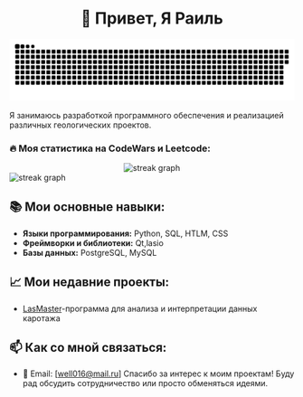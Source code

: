 <h1 align="center">👋 Привет, Я Раиль </h1>

<p align="center">
 <img width="600" src="assets/github-snake.svg" alt="snake"/>
</p>
Я занимаюсь разработкой программного обеспечения и реализацией различных геологических проектов.
<h3 align="left">🔥   Моя статистика на СodeWars и Leetcode:</h3>
<div align="center">
  <img src="https://www.codewars.com/users/well016/badges/small" height="150" alt="streak graph"  />
</div>
<div align="left">
  <img src="https://leetcard.jacoblin.cool/well016?theme=wtf&font=Noto%20Serif" height="200" alt="streak graph"  />
</div>
  

###
## 📚 Мои основные навыки:
- **Языки программирования:** Python, SQL, HTLM, CSS
- **Фреймворки и библиотеки:** Qt,lasio
- **Базы данных:** PostgreSQL, MySQL

## 📈 Мои недавние проекты:
- [LasMaster](https://github.com/well016/LasMaster)-программа для анализа и интерпретации данных каротажа


## 📫 Как со мной связаться:
- 📧 Email: [well016@mail.ru]
Спасибо за интерес к моим проектам! Буду рад обсудить сотрудничество или просто обменяться идеями.

